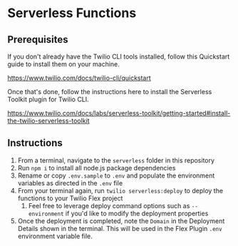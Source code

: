 # Serverless Functions

## Prerequisites

If you don't already have the Twilio CLI tools installed, follow this Quickstart guide to install them on your machine.

https://www.twilio.com/docs/twilio-cli/quickstart

Once that's done, follow the instructions here to install the Serverless Toolkit plugin for Twilio CLI.

https://www.twilio.com/docs/labs/serverless-toolkit/getting-started#install-the-twilio-serverless-toolkit

## Instructions

1. From a terminal, navigate to the `serverless` folder in this repository
1. Run `npm i` to install all node.js package dependencies
1. Rename or copy `.env.sample` to `.env` and populate the environment variables as directed in the `.env` file
1. From your terminal again, run `twilio serverless:deploy` to deploy the functions to your Twilio Flex project
    1. Feel free to leverage deploy command options such as `--environment` if you'd like to modify the deployment properties
1. Once the deployment is completed, note the `Domain` in the Deployment Details shown in the terminal. This will be used in the Flex Plugin `.env` environment variable file.